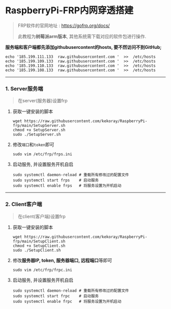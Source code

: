 # RaspberryPi-FRP内网穿透搭建

> FRP软件的官网地址 :  https://gofrp.org/docs/
>
> 此教程为**树莓派arm版本**, 其他系统需下载对应的软件包进行操作.



**服务端和客户端都先添加githubusercontent的hosts, 要不然访问不到GitHub;**

```shell
echo '185.199.111.133  raw.githubusercontent.com '  >>  /etc/hosts
echo '185.199.109.133  raw.githubusercontent.com '  >>  /etc/hosts
echo '185.199.110.133  raw.githubusercontent.com '  >>  /etc/hosts
echo '185.199.108.133  raw.githubusercontent.com '  >>  /etc/hosts
```



---



### 1. Server服务端

> 在server(服务器)设置frp  

1. 获取一键安装的脚本 

   ```shell
   wget https://raw.githubusercontent.com/kekoray/RaspberryPi-frp/main/SetupServer.sh
   chmod +x SetupServer.sh  
   sudo ./SetupServer.sh  
   ```

2. 修改`端口`和`token`即可  

   ```shell
   sudo vim /etc/frp/frps.ini
   ```

3. 启动服务, 并设置服务开机自启  

   ```shell
   sudo systemctl daemon-reload # 重载所有修改过的配置文件  
   sudo systemctl start frps    # 启动服务  
   sudo systemctl enable frps   # 将服务设置为开机启动  
   ```




---




### 2. Client客户端

> 在client(客户端)设置frp  

1. 获取一键安装的脚本 

   ```shell
   wget https://raw.githubusercontent.com/kekoray/RaspberryPi-frp/main/SetupClient.sh
   chmod +x SetupClient.sh  
   sudo ./SetupClient.sh  
   ```

2. 修改**服务器IP, token, 服务器端口, 远程端口**等即可

   ```shell
   sudo vim /etc/frp/frpc.ini  
   ```

3. 启动服务, 并设置服务开机自启  

   ```shell
   sudo systemctl daemon-reload # 重载所有修改过的配置文件  
   sudo systemctl start frpc    # 启动服务  
   sudo systemctl enable frpc   # 将服务设置为开机启动  
   ```

   
